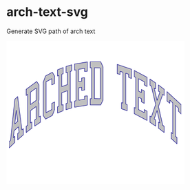 # arch-text-svg
Generate SVG path of arch text

<img src="https://github.com/bran0/arch-text-svg/blob/master/arched%20text.png" />
